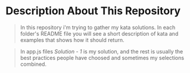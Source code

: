 # Description About This Repository

> In this repository i'm trying to gather my kata solutions. In each folder's README file you will see a short description of kata and examples that shows how it should return.

> In app.js files *Solution - 1* is my solution, and the rest is usually the best practices people have choosed and sometimes my selections combined.